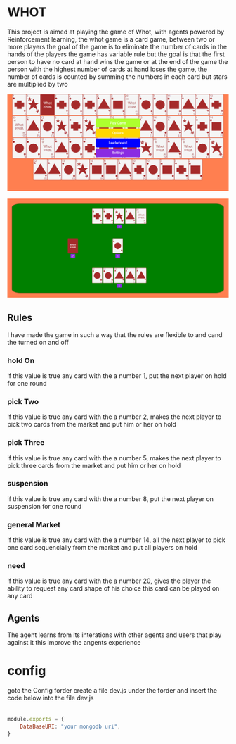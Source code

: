 # WHOT

This project is aimed at playing the game of Whot, with agents powered by Reinforcement learning, the whot game is a card game, between two or more players the goal of the game is to eliminate the number of cards in the hands of the players the game has variable rule but the goal is that the first person to have no card at hand wins the game or at the end of the game the person with the highest number of cards at hand loses the game, the number of cards is counted by summing the numbers in each card but stars are multiplied by two

![alt text](readme_res/homepage.png "Homepage")

![alt text](readme_res/gameplay2.png "Gameplay Showing AI cards")

## Rules

I have made the game in such a way that the rules are flexible to and cand the turned on and off

### hold On
if this value is true any card with the a number 1, put the next player on hold for one round

### pick Two
if this value is true any card with the a number 2, makes the next player to pick two cards from the market and put him or her on hold

### pick Three
if this value is true any card with the a number 5, makes the next player to pick three cards from the market and put him or her on hold

### suspension
if this value is true any card with the a number 8, put the next player on suspension for one round

### general Market
if this value is true any card with the a number 14, all the next player to pick one card sequencially from the market and put all players on hold

### need
if this value is true any card with the a number 20, gives the player the ability to request any card shape of his choice this card can be played on any card




## Agents

The agent learns from its interations with other agents and users that play against it this improve the angents experience


# config
goto the Config forder create a file dev.js under the forder and insert the code below into the file dev.js

```javascript

module.exports = {
    DataBaseURI: "your mongodb uri",
}

```


